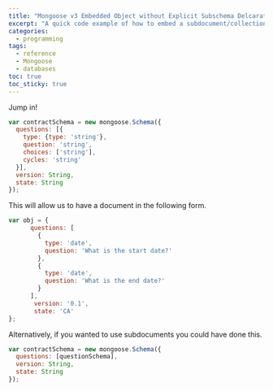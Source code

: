 ```yaml
---
title: "Mongoose v3 Embedded Object without Explicit Subschema Delcaration" 
excerpt: "A quick code example of how to embed a subdocument/collection of objects in a Mongoose model without create a whole other explicit subdoc reference"
categories:
  - programming
tags:
  - reference
  - Mongoose
  - databases
toc: true
toc_sticky: true
---
```

Jump in!

```javascript
var contractSchema = new mongoose.Schema({
  questions: [{
    type: {type: 'string'},
    question: 'string',
    choices: ['string'],
    cycles: 'string'
  }],
  version: String,
  state: String
});
```

This will allow us to have a document in the following form.

```javascript
var obj = {
      questions: [
        {
          type: 'date',
          question: 'What is the start date?'
        },
        {
          type: 'date',
          question: 'What is the end date?'
        }
      ],
       version: '0.1',
       state: 'CA'
};
```

Alternatively, if you wanted to use subdocuments you could have done this.

```javascript
var contractSchema = new mongoose.Schema({
  questions: [questionSchema],
  version: String,
  state: String
});
```